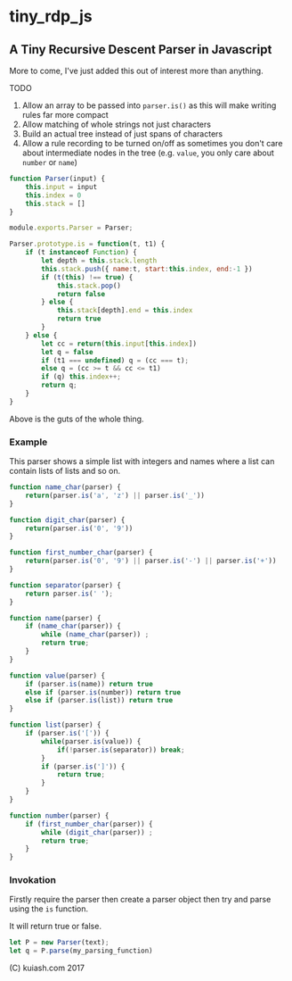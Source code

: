 # tiny_rdp_js

## A Tiny Recursive Descent Parser in Javascript

More to come, I've just added this out of interest more than anything.

TODO

1. Allow an array to be passed into `parser.is()` as this will make writing rules far more compact
2. Allow matching of whole strings not just characters
3. Build an actual tree instead of just spans of characters
4. Allow a rule recording to be turned on/off as sometimes you don't care about intermediate nodes in the tree (e.g. `value`, you only care about `number` or `name`)

```javascript
function Parser(input) {
    this.input = input
    this.index = 0
    this.stack = []
}

module.exports.Parser = Parser;

Parser.prototype.is = function(t, t1) {
    if (t instanceof Function) {
        let depth = this.stack.length
        this.stack.push({ name:t, start:this.index, end:-1 })
        if (t(this) !== true) {
            this.stack.pop()
            return false
        } else {
            this.stack[depth].end = this.index
            return true
        }
    } else {
        let cc = return(this.input[this.index])
        let q = false
        if (t1 === undefined) q = (cc === t);
        else q = (cc >= t && cc <= t1)
        if (q) this.index++;
        return q;
    }
}
```

Above is the guts of the whole thing.

### Example

This parser shows a simple list with integers and names where a list can contain lists of lists and so on.

```javascript
function name_char(parser) {
    return(parser.is('a', 'z') || parser.is('_'))
}

function digit_char(parser) {
    return(parser.is('0', '9'))
}

function first_number_char(parser) {
    return(parser.is('0', '9') || parser.is('-') || parser.is('+'))
}

function separator(parser) {
    return parser.is(' ');
}

function name(parser) {
    if (name_char(parser)) {
        while (name_char(parser)) ;
        return true;
    }
}

function value(parser) {
    if (parser.is(name)) return true
    else if (parser.is(number)) return true
    else if (parser.is(list)) return true
}

function list(parser) {
    if (parser.is('[')) {
        while(parser.is(value)) {
            if(!parser.is(separator)) break;
        }
        if (parser.is(']')) {
            return true;
        }
    }
}

function number(parser) {
    if (first_number_char(parser)) {
        while (digit_char(parser)) ;
        return true;
    }
}
```

### Invokation

Firstly require the parser then create a parser object then try and parse using the ```is``` function.

It will return true or false.

```javascript
let P = new Parser(text);
let q = P.parse(my_parsing_function)
```

(C) kuiash.com 2017
